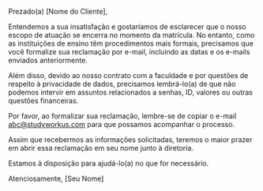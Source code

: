 Prezado(a) [Nome do Cliente],

Entendemos a sua insatisfação e gostaríamos de esclarecer que o nosso escopo de atuação se encerra no momento da matrícula. No entanto, como as instituições de ensino têm procedimentos mais formais, precisamos que você formalize sua reclamação por e-mail, incluindo as datas e os e-mails enviados anteriormente.

Além disso, devido ao nosso contrato com a faculdade e por questões de respeito à privacidade de dados, precisamos lembrá-lo(a) de que não podemos intervir em assuntos relacionados a senhas, ID, valores ou outras questões financeiras.

Por favor, ao formalizar sua reclamação, lembre-se de copiar o e-mail abc@studyworkus.com para que possamos acompanhar o processo.

Assim que recebermos as informações solicitadas, teremos o maior prazer em abrir essa reclamação em seu nome junto à diretoria.

Estamos à disposição para ajudá-lo(a) no que for necessário.

Atenciosamente,
[Seu Nome]